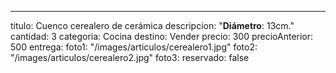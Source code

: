 ---
titulo: Cuenco cerealero de cerámica
descripcion: "**Diámetro**: 13cm."
cantidad: 3
categoria: Cocina
destino: Vender
precio: 300
precioAnterior: 500
entrega:
foto1: "/images/articulos/cerealero1.jpg"
foto2: "/images/articulos/cerealero2.jpg"
foto3:
reservado: false

